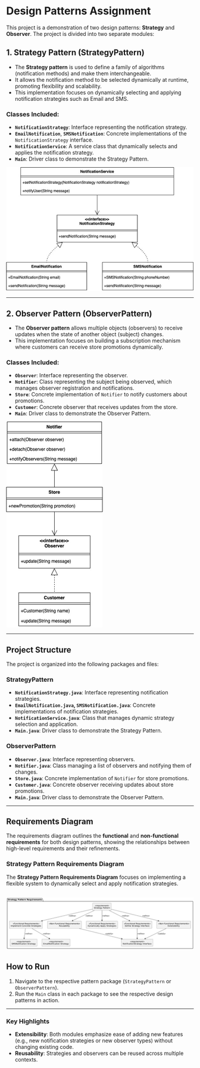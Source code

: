 
# Design Patterns Assignment

This project is a demonstration of two design patterns: **Strategy** and **Observer**. The project is divided into two separate modules:

## 1. **Strategy Pattern (StrategyPattern)**
   - The **Strategy pattern** is used to define a family of algorithms (notification methods) and make them interchangeable.
   - It allows the notification method to be selected dynamically at runtime, promoting flexibility and scalability.
   - This implementation focuses on dynamically selecting and applying notification strategies such as Email and SMS.

   ### **Classes Included:**
   - **`NotificationStrategy`**: Interface representing the notification strategy.
   - **`EmailNotification`**, **`SMSNotification`**: Concrete implementations of the `NotificationStrategy` interface.
   - **`NotificationService`**: A service class that dynamically selects and applies the notification strategy.
   - **`Main`**: Driver class to demonstrate the Strategy Pattern.

   ![Strategy Pattern Class Diagram](StrategyPattern/StrategyDiagram.jpg)

---

## 2. **Observer Pattern (ObserverPattern)**
   - The **Observer pattern** allows multiple objects (observers) to receive updates when the state of another object (subject) changes.
   - This implementation focuses on building a subscription mechanism where customers can receive store promotions dynamically.

   ### **Classes Included:**
   - **`Observer`**: Interface representing the observer.
   - **`Notifier`**: Class representing the subject being observed, which manages observer registration and notifications.
   - **`Store`**: Concrete implementation of `Notifier` to notify customers about promotions.
   - **`Customer`**: Concrete observer that receives updates from the store.
   - **`Main`**: Driver class to demonstrate the Observer Pattern.

   ![Observer Pattern Class Diagram](ObserverPattern/ObserverDiagram.jpg)

---

## Project Structure
The project is organized into the following packages and files:

### **StrategyPattern**
- **`NotificationStrategy.java`**: Interface representing notification strategies.
- **`EmailNotification.java`, `SMSNotification.java`**: Concrete implementations of notification strategies.
- **`NotificationService.java`**: Class that manages dynamic strategy selection and application.
- **`Main.java`**: Driver class to demonstrate the Strategy Pattern.

### **ObserverPattern**
- **`Observer.java`**: Interface representing observers.
- **`Notifier.java`**: Class managing a list of observers and notifying them of changes.
- **`Store.java`**: Concrete implementation of `Notifier` for store promotions.
- **`Customer.java`**: Concrete observer receiving updates about store promotions.
- **`Main.java`**: Driver class to demonstrate the Observer Pattern.

---

## Requirements Diagram
The requirements diagram outlines the **functional** and **non-functional requirements** for both design patterns, showing the relationships between high-level requirements and their refinements.

### **Strategy Pattern Requirements Diagram**
The **Strategy Pattern Requirements Diagram** focuses on implementing a flexible system to dynamically select and apply notification strategies.

   ![Strategy Pattern Requirements Diagram](StrategyPattern/RequirementDiagram.png)
---

## How to Run
1. Navigate to the respective pattern package (`StrategyPattern` or `ObserverPattern`).
2. Run the `Main` class in each package to see the respective design patterns in action.

---

### **Key Highlights**
- **Extensibility**: Both modules emphasize ease of adding new features (e.g., new notification strategies or new observer types) without changing existing code.
- **Reusability**: Strategies and observers can be reused across multiple contexts.

